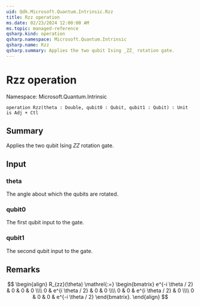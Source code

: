 ```yaml
---
uid: Qdk.Microsoft.Quantum.Intrinsic.Rzz
title: Rzz operation
ms.date: 02/23/2024 12:00:00 AM
ms.topic: managed-reference
qsharp.kind: operation
qsharp.namespace: Microsoft.Quantum.Intrinsic
qsharp.name: Rzz
qsharp.summary: Applies the two qubit Ising _ZZ_ rotation gate.
---
```


# Rzz operation

Namespace: Microsoft.Quantum.Intrinsic

```qsharp
operation Rzz(theta : Double, qubit0 : Qubit, qubit1 : Qubit) : Unit is Adj + Ctl
```

## Summary
Applies the two qubit Ising _ZZ_ rotation gate.

## Input
### theta
The angle about which the qubits are rotated.
### qubit0
The first qubit input to the gate.
### qubit1
The second qubit input to the gate.

## Remarks
$$
\begin{align}
    R_{zz}(\theta) \mathrel{:=}
    \begin{bmatrix}
        e^{-i \theta / 2} & 0 & 0 & 0 \\\\
        0 & e^{i \theta / 2} & 0 & 0 \\\\
        0 & 0 & e^{i \theta / 2} & 0 \\\\
        0 & 0 & 0 & e^{-i \theta / 2}
    \end{bmatrix}.
\end{align}
$$
